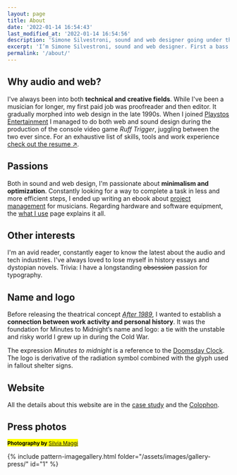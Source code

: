 ```yaml
---
layout: page
title: About
date: '2022-01-14 16:54:43'
last_modified_at: '2022-01-14 16:54:56'
description: 'Simone Silvestroni, sound and web designer going under the moniker Minutes to Midnight. Freelancing in Milan after 9 years in the UK. I started my blog in 2002.'
excerpt: 'I’m Simone Silvestroni, sound and web designer. First a bass player and editor, I later became a music producer and front-end developer. I started my blog in 2002 while working as a game audio team leader.<br>Currently <a href="/projects/">freelancing in Milan</a> after 9 years in the UK.'
permalink: '/about/'
---
```

## Why audio and web?

I've always been into both **technical and creative fields**. While I've been a musician for longer, my first paid job was proofreader and then editor. It gradually morphed into web design in the late 1990s. When I joined [Playstos Entertainment](/projects/sound-design/console-game-ruff-trigger/) I managed to do both web and sound design during the production of the console video game _Ruff Trigger_, juggling between the two ever since. For an exhaustive list of skills, tools and work experience [check out the resume ↗︎](/resume/).

## Passions

Both in sound and web design, I'm passionate about **minimalism and optimization**. Constantly looking for a way to complete a task in less and more efficient steps, I ended up writing an ebook about [project management](/projects/project-management/) for musicians.  Regarding hardware and software equipment, the [what I use](/uses/) page explains it all.

## Other interests

I'm an avid reader, constantly eager to know the latest about the audio and tech industries. I've always loved to lose myself in history essays and dystopian novels. Trivia: I have a longstanding ~~obsession~~ passion for typography.

## Name and logo

Before releasing the theatrical concept [_After 1989_](/music/after-1989/), I wanted to establish a **connection between work activity and personal history**. It was the foundation for Minutes to Midnight’s name and logo: a tie with the unstable and risky world I grew up in during the Cold War.

The expression _Minutes to midnight_ is a reference to the [Doomsday Clock](https://en.wikipedia.org/wiki/Doomsday_Clock). The logo is derivative of the radiation symbol combined with the glyph used in fallout shelter signs.

## Website

All the details about this website are in the [case study](/projects/web-design/minutes-to-midnight/) and the [Colophon](/colophon/).

## Press photos

<p><mark class="m2m-highlight small"><small class="px-3"><strong>Photography by</strong> <a href="https://silviamaggidesign.com">Silvia Maggi</a></small></mark></p>

{% include pattern-imagegallery.html folder="/assets/images/gallery-press/" id="1" %}